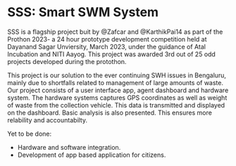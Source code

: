 # SSS: Smart SWM System


SSS is a flagship project buit by @Zafcar and @KarthikPai14 as part of the Prothon 2023- a 24 hour prototype development competition held at Dayanand Sagar Unviersity, March 2023, under the guidance of Atal Incubation and NITI Aayog. This project was awarded 3rd out of 25 odd projects developed during the protothon. 

This project is our solution to the ever continuing SWH issues in Bengaluru, mainly due to shortfalls related to management of large amounts of waste. Our project consists of a user interface app, agent dashboard and hardware system. The hardware systems captures GPS coordinates as well as weight of waste from the collection vehicle. This data is transmitted and displayed on the dashboard. Basic analysis is also presented. This ensures more relability and accountabilty.

Yet to be done:
- Hardware and software integration.
- Development of app based application for citizens.
